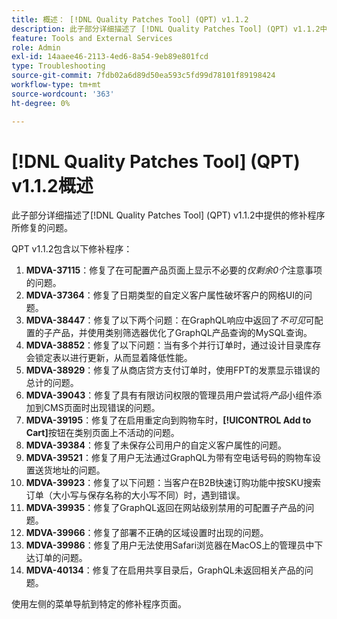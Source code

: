 ```yaml
---
title: 概述： [!DNL Quality Patches Tool] (QPT) v1.1.2
description: 此子部分详细描述了 [!DNL Quality Patches Tool] (QPT) v1.1.2中提供的修补程序所修复的问题。
feature: Tools and External Services
role: Admin
exl-id: 14aaee46-2113-4ed6-8a54-9eb89e801fcd
type: Troubleshooting
source-git-commit: 7fdb02a6d89d50ea593c5fd99d78101f89198424
workflow-type: tm+mt
source-wordcount: '363'
ht-degree: 0%

---
```


# [!DNL Quality Patches Tool] (QPT) v1.1.2概述

此子部分详细描述了[!DNL Quality Patches Tool] (QPT) v1.1.2中提供的修补程序所修复的问题。

QPT v1.1.2包含以下修补程序：

1. **MDVA-37115**：修复了在可配置产品页面上显示不必要的&#x200B;*仅剩余0个*&#x200B;注意事项的问题。
1. **MDVA-37364**：修复了日期类型的自定义客户属性破坏客户的网格UI的问题。
1. **MDVA-38447**：修复了以下两个问题：在GraphQL响应中返回了&#x200B;*不可见*&#x200B;可配置的子产品，并使用类别筛选器优化了GraphQL产品查询的MySQL查询。
1. **MDVA-38852**：修复了以下问题：当有多个并行订单时，通过设计目录库存会锁定表以进行更新，从而显着降低性能。
1. **MDVA-38929**：修复了从商店贷方支付订单时，使用FPT的发票显示错误的总计的问题。
1. **MDVA-39043**：修复了具有有限访问权限的管理员用户尝试将&#x200B;*产品*&#x200B;小组件添加到CMS页面时出现错误的问题。
1. **MDVA-39195**：修复了在启用重定向到购物车时，**[!UICONTROL Add to Cart]**&#x200B;按钮在类别页面上不活动的问题。
1. **MDVA-39384**：修复了未保存公司用户的自定义客户属性的问题。
1. **MDVA-39521**：修复了用户无法通过GraphQL为带有空电话号码的购物车设置送货地址的问题。
1. **MDVA-39923**：修复了以下问题：当客户在B2B快速订购功能中按SKU搜索订单（大小写与保存名称的大小写不同）时，遇到错误。
1. **MDVA-39935**：修复了GraphQL返回在网站级别禁用的可配置子产品的问题。
1. **MDVA-39966**：修复了部署不正确的区域设置时出现的问题。
1. **MDVA-39986**：修复了用户无法使用Safari浏览器在MacOS上的管理员中下达订单的问题。
1. **MDVA-40134**：修复了在启用共享目录后，GraphQL未返回相关产品的问题。

使用左侧的菜单导航到特定的修补程序页面。
